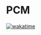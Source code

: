 # PCM
<a href="https://wakatime.com/badge/user/632deebe-c76c-4350-9e0c-8b85d25ed1f0/project/35126ce3-087a-433e-8a98-a3aea73803d1"><img src="https://wakatime.com/badge/user/632deebe-c76c-4350-9e0c-8b85d25ed1f0/project/35126ce3-087a-433e-8a98-a3aea73803d1.svg" alt="wakatime"></a>
